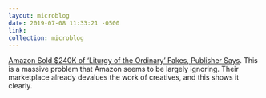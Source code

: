 ```yaml
---
layout: microblog
date: 2019-07-08 11:33:21 -0500
link: 
collection: microblog
---
```

[Amazon Sold $240K of ‘Liturgy of the Ordinary’ Fakes, Publisher Says](https://www.christianitytoday.com/news/2019/july/amazon-counterfeit-ivp-tish-harrison-warren-liturgy-ordinar.html). This is a massive problem that Amazon seems to be largely ignoring. Their marketplace already devalues the work of creatives, and this shows it clearly.
